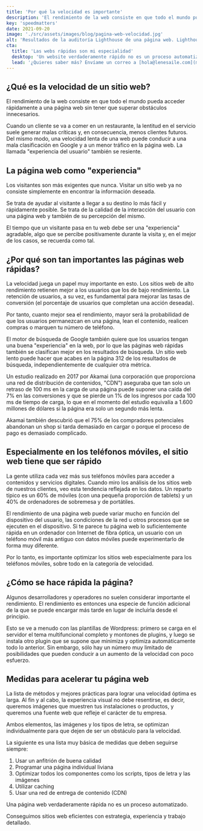 ```yaml
---
title: 'Por qué la velocidad es importante'
description: 'El rendimiento de la web consiste en que todo el mundo pueda acceder rápidamente a una página web sin tener que superar obstáculos innecesarios.'
key: 'speedmatters'
date: 2021-09-20
image: './src/assets/images/blog/pagina-web-velocidad.jpg'
alt: 'Resultados de la auditoría Lighthouse de una página web. Lighthouse proporciona información sobre el rendimiento, el SEO, la usabilidad y la accesibilidad.'
cta:
  title: 'Las webs rápidas son mi especialidad'
  desktop: 'Un website verdaderamente rápido no es un proceso automatizado. Consigo sitios web eficientes con estrategia, experiencia y trabajo detallado.'
  lead: '¿Quieres saber más? Envíame un correo a [hola@lenesaile.com](mailto:hola@lenesaile.com).'
---
```


## ¿Qué es la velocidad de un sitio web?

El rendimiento de la web consiste en que todo el mundo pueda acceder rápidamente a una página web sin tener que superar obstáculos innecesarios.

Cuando un cliente se va a comer en un restaurante, la lentitud en el servicio suele generar malas críticas y, en consecuencia, menos clientes futuros. Del mismo modo, una velocidad lenta de una web puede conducir a una mala clasificación en Google y a un menor tráfico en la página web. La llamada "experiencia del usuario" también se resiente.

## La página web como "experiencia"

Los visitantes son más exigentes que nunca. Visitar un sitio web ya no consiste simplemente en encontrar la información deseada.

Se trata de ayudar al visitante a llegar a su destino lo más fácil y rápidamente posible. Se trata de la calidad de la interacción del usuario con una página web y también de su percepción del mismo.

El tiempo que un visitante pasa en tu web debe ser una "experiencia" agradable, algo que se percibe positivamente durante la visita y, en el mejor de los casos, se recuerda como tal.

## ¿Por qué son tan importantes las páginas web rápidas?

La velocidad juega un papel muy importante en esto. Los sitios web de alto rendimiento retienen mejor a los usuarios que los de bajo rendimiento. La retención de usuarios, a su vez, es fundamental para mejorar las tasas de conversión (el porcentaje de usuarios que completan una acción deseada).

Por tanto, cuanto mejor sea el rendimiento, mayor será la probabilidad de que los usuarios permanezcan en una página, lean el contenido, realicen compras o marquen tu número de teléfono.

El motor de búsqueda de Google también quiere que los usuarios tengan una buena "experiencia" en la web, por lo que las páginas web rápidas también se clasifican mejor en los resultados de búsqueda. Un sitio web lento puede hacer que acabes en la página 312 de los resultados de búsqueda, independientemente de cualquier otra métrica.

Un estudio realizado en 2017 por Akamai (una corporación que proporciona una red de distribución de contenidos, "CDN") aseguraba que tan solo un retraso de 100 ms en la carga de una página puede suponer una caída del 7% en las conversiones y que se pierde un 1% de los ingresos por cada 100 ms de tiempo de carga, lo que en el momento del estudio equivalía a 1.600 millones de dólares si la página era solo un segundo más lenta.

Akamai también descubrió que el 75% de los compradores potenciales abandonan un shop si tarda demasiado en cargar o porque el proceso de pago es demasiado complicado.

## Especialmente en los teléfonos móviles, el sitio web tiene que ser rápido

La gente utiliza cada vez más sus teléfonos móviles para acceder a contenidos y servicios digitales. Cuando miro los análisis de los sitios web de nuestros clientes, veo esta tendencia reflejada en los datos. Un reparto típico es un 60% de móviles (con una pequeña proporción de tablets) y un 40% de ordenadores de sobremesa y de portátiles.

El rendimiento de una página web puede variar mucho en función del dispositivo del usuario, las condiciones de la red u otros procesos que se ejecuten en el dispositivo. Si te parece tu página web lo suficientemente rápida en un ordenador con Internet de fibra óptica, un usuario con un teléfono móvil más antiguo con datos móviles puede experimentarlo de forma muy diferente.

Por lo tanto, es importante optimizar los sitios web especialmente para los teléfonos móviles, sobre todo en la categoría de velocidad.

## ¿Cómo se hace rápida la página?

Algunos desarrolladores y operadores no suelen considerar importante el rendimiento. El rendimiento es entonces una especie de función adicional de la que se puede encargar más tarde en lugar de incluirla desde el principio.

Esto se ve a menudo con las plantillas de Wordpress: primero se carga en el servidor el tema multifuncional completo y montones de plugins, y luego se instala otro plugin que se supone que minimiza y optimiza automáticamente todo lo anterior. Sin embargo, sólo hay un número muy limitado de posibilidades que pueden conducir a un aumento de la velocidad con poco esfuerzo.

## Medidas para acelerar tu página web

La lista de métodos y mejores prácticas para lograr una velocidad óptima es larga. Al fin y al cabo, la experiencia visual no debe resentirse, es decir, queremos imágenes que muestren tus instalaciones o productos, y queremos una fuente web que refleje el carácter de tu empresa.

Ambos elementos, las imágenes y los tipos de letra, se optimizan individualmente para que dejen de ser un obstáculo para la velocidad.

La siguiente es una lista muy básica de medidas que deben seguirse siempre:

1. Usar un anfitrión de buena calidad
2. Programar una página individual liviana
3. Optimizar todos los componentes como los scripts, tipos de letra y las imágenes
4. Utilizar caching
5. Usar una red de entrega de contenido (CDN)

Una página web verdaderamente rápida no es un proceso automatizado.

Conseguimos sitios web eficientes con estrategia, experiencia y trabajo detallado.
